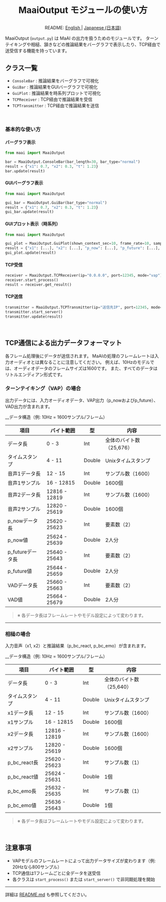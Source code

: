 <h1>
<p align="center">
<b>MaaiOutput</b> モジュールの使い方
</p>
</h1>
<p align="center">
README: <a href="output.md">English </a> | <a href="output_JP.md">Japanese (日本語) </a>
</p>

MaaiOutput (`output.py`) は MaAI の出力を扱うためのモジュールです。
ターンテイキングや相槌、頷きなどの推論結果をバーグラフで表示したり、TCP経由で送受信する機能を持っています。

## クラス一覧

- `ConsoleBar` : 推論結果をバーグラフで可視化
- `GuiBar` : 推論結果をGUIバーグラフで可視化
- `GuiPlot` : 推論結果を時系列プロットで可視化
- `TCPReceiver` : TCP経由で推論結果を受信
- `TCPTransmitter` : TCP経由で推論結果を送信

</br>

### 基本的な使い方

#### バーグラフ表示
```python
from maai import MaaiOutput

bar = MaaiOutput.ConsoleBar(bar_length=30, bar_type="normal")
result = {"x1": 0.7, "x2": 0.3, "t": 1.23}
bar.update(result)
```

#### GUIバーグラフ表示
```python
from maai import MaaiOutput

gui_bar = MaaiOutput.GuiBar(bar_type="normal")
result = {"x1": 0.7, "x2": 0.3, "t": 1.23}
gui_bar.update(result)
```

#### GUIプロット表示（時系列）
```python
from maai import MaaiOutput

gui_plot = MaaiOutput.GuiPlot(shown_context_sec=10, frame_rate=10, sample_rate=16000)
result = {"x1": [...], "x2": [...], "p_now": [...], "p_future": [...], "vad": [...], "t": 1.23}
gui_plot.update(result)
```

#### TCP受信
```python
receiver = MaaiOutput.TCPReceiver(ip="0.0.0.0", port=12345, mode="vap")
receiver.start_process()
result = receiver.get_result()
```

#### TCP送信
```python
transmitter = MaaiOutput.TCPTransmitter(ip="送信先IP", port=12345, mode="vap")
transmitter.start_server()
transmitter.update(result)
```

</br>

## TCP通信による出力データフォーマット

各フレーム処理後にデータが送信されます。
MaAIの処理のフレームレートは入力オーディオとは異なることに注意してください。
例えば、10Hzのモデルでは、オーディオデータのフレームサイズは1600です。
また、すべてのデータはリトルエンディアン形式です。

### ターンテイキング（VAP）の場合

出力データには、入力オーディオデータ、VAP出力（p_nowおよびp_future）、VAD出力が含まれます。

__データ構造（例: 10Hz = 1600サンプル/フレーム）

| 項目              | バイト範囲      | 型     | 内容                       |
|-------------------|----------------|--------|----------------------------|
| データ長          | 0 - 3          | Int    | 全体のバイト数（25,676）   |
| タイムスタンプ    | 4 - 11         | Double | Unixタイムスタンプ         |
| 音声1データ長     | 12 - 15        | Int    | サンプル数（1600）         |
| 音声1サンプル     | 16 - 12815     | Double | 1600個                     |
| 音声2データ長     | 12816 - 12819  | Int    | サンプル数（1600）         |
| 音声2サンプル     | 12820 - 25619  | Double | 1600個                     |
| p_nowデータ長     | 25620 - 25623  | Int    | 要素数（2）                |
| p_now値           | 25624 - 25639  | Double | 2人分                      |
| p_futureデータ長  | 25640 - 25643  | Int    | 要素数（2）                |
| p_future値        | 25644 - 25659  | Double | 2人分                      |
| VADデータ長       | 25660 - 25663  | Int    | 要素数（2）                |
| VAD値             | 25664 - 25679  | Double | 2人分                      |

> ※ 各データ長はフレームレートやモデル設定によって変わります。

---

### 相槌の場合

入力音声（x1, x2）と推論結果（p_bc_react, p_bc_emo）が含まれます。  

__データ構造（例: 10Hz = 1600サンプル/フレーム）

| 項目              | バイト範囲      | 型     | 内容                       |
|-------------------|----------------|--------|----------------------------|
| データ長          | 0 - 3          | Int    | 全体のバイト数（25,640）   |
| タイムスタンプ    | 4 - 11         | Double | Unixタイムスタンプ         |
| x1データ長        | 12 - 15        | Int    | サンプル数（1600）         |
| x1サンプル        | 16 - 12815     | Double | 1600個                     |
| x2データ長        | 12816 - 12819  | Int    | サンプル数（1600）         |
| x2サンプル        | 12820 - 25619  | Double | 1600個                     |
| p_bc_react長      | 25620 - 25623  | Int    | サンプル数（1）            |
| p_bc_react値      | 25624 - 25631  | Double | 1個                        |
| p_bc_emo長        | 25632 - 25635  | Int    | サンプル数（1）            |
| p_bc_emo値        | 25636 - 25643  | Double | 1個                        |

> ※ 各データ長はフレームレートやモデル設定によって変わります。

</br>

## 注意事項

- VAPモデルのフレームレートによって出力データサイズが変わります（例: 20Hzなら800サンプル）
- TCP通信は1フレームごとに全データを送受信
- 各クラスは `start_process()` または `start_server()` で非同期処理を開始

---

詳細は [README.md](../README_JP.md) も参照してください。

